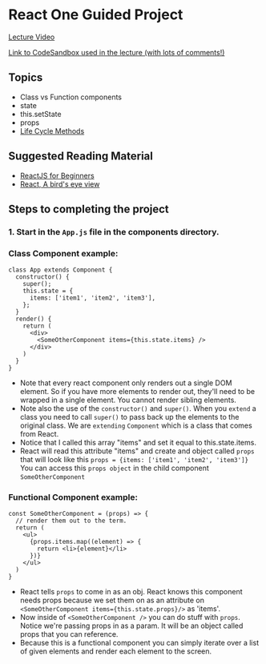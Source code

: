 
# React One Guided Project

[Lecture Video](https://www.youtube.com/watch?v=Ty9DTVIaATY)

[Link to CodeSandbox used in the lecture (with lots of comments!)](https://codesandbox.io/s/z667kplonx)

## Topics

* Class vs Function components
* state
* this.setState
* props
* [Life Cycle Methods](https://engineering.musefind.com/react-lifecycle-methods-how-and-when-to-use-them-2111a1b692b1)

## Suggested Reading Material 
* [ReactJS for Beginners](https://blog.andrewray.me/reactjs-for-stupid-people/)
* [React, A bird's eye view](http://slides.com/w33ble/understanding-react)

## Steps to completing the project

### 1. Start in the `App.js` file in the components directory.

### Class Component example:

```
class App extends Component {
  constructor() {
    super();
    this.state = {
      items: ['item1', 'item2', 'item3'],
    };
  }
  render() {
    return (
      <div>
        <SomeOtherComponent items={this.state.items} />
      </div>
    )
  }
}
```
- Note that every react component only renders out a single DOM element. So if you have more elements to render out, they'll need to be wrapped in a single element. You cannot render sibling elements.
- Note also the use of the `constructor()` and `super()`. When you `extend` a class you need to call `super()` to pass back up the elements to the original class. We are `extending` `Component` which is a class that comes from React.
- Notice that I called this array "items" and set it equal to this.state.items.
- React will read this attribute "items" and create and object called `props` that will look like this
`props = {items: ['item1', 'item2', 'item3']}` You can access this `props object` in the child component `SomeOtherComponent`
### Functional Component example: 

```
const SomeOtherComponent = (props) => {
  // render them out to the term.   
  return (
    <ul>
      {props.items.map((element) => {
        return <li>{element}</li>
      })}
    </ul>
  )
}
```
- React tells `props` to come in as an obj. React knows this component needs props because we set them on as an attribute on `<SomeOtherComponent items={this.state.props}/>` as 'items'.
- Now inside of `<SomeOtherComponent />` you can do stuff with `props`. Notice we're passing props in as a param. It will be an object called props that you can reference.
- Because this is a functional component you can simply iterate over a list of given elements and render each element to the screen.


